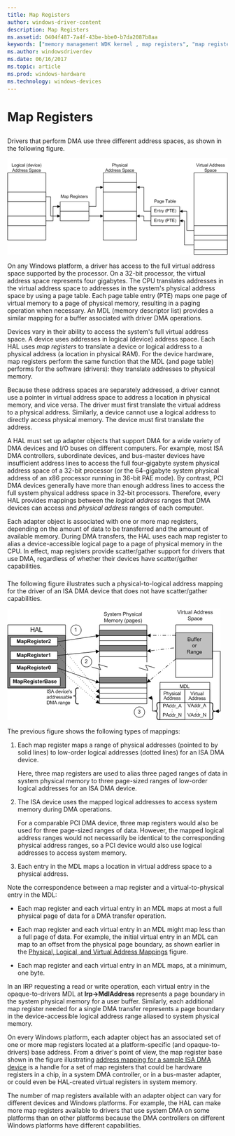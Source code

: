```yaml
---
title: Map Registers
author: windows-driver-content
description: Map Registers
ms.assetid: 0404f487-7a4f-43be-bbe0-b7da2087b8aa
keywords: ["memory management WDK kernel , map registers", "map registers WDK kernel", "virtual address space mappings WDK kernel", "logical address space mappings WDK kernel", "physical address space mappings WDK kernel", "mapping memory", "address space mappings WDK kernel", "scatter/gather capabilities WDK kernel", "translating address space WDK kernel", "memory management WDK kernel , mapping addresses"]
ms.author: windowsdriverdev
ms.date: 06/16/2017
ms.topic: article
ms.prod: windows-hardware
ms.technology: windows-devices
---
```


# Map Registers


## <a href="" id="physical-logical-and-virtual-address-mappings"></a>


Drivers that perform DMA use three different address spaces, as shown in the following figure.

![diagram illustrating logical, physical, and virtual address mappings](images/3addrspc.png)

On any Windows platform, a driver has access to the full virtual address space supported by the processor. On a 32-bit processor, the virtual address space represents four gigabytes. The CPU translates addresses in the virtual address space to addresses in the system's physical address space by using a page table. Each page table entry (PTE) maps one page of virtual memory to a page of physical memory, resulting in a paging operation when necessary. An MDL (memory descriptor list) provides a similar mapping for a buffer associated with driver DMA operations.

Devices vary in their ability to access the system's full virtual address space. A device uses addresses in logical (device) address space. Each HAL uses *map registers* to translate a device or logical address to a physical address (a location in physical RAM). For the device hardware, map registers perform the same function that the MDL (and page table) performs for the software (drivers): they translate addresses to physical memory.

Because these address spaces are separately addressed, a driver cannot use a pointer in virtual address space to address a location in physical memory, and vice versa. The driver must first translate the virtual address to a physical address. Similarly, a device cannot use a logical address to directly access physical memory. The device must first translate the address.

A HAL must set up adapter objects that support DMA for a wide variety of DMA devices and I/O buses on different computers. For example, most ISA DMA controllers, subordinate devices, and bus-master devices have insufficient address lines to access the full four-gigabyte system physical address space of a 32-bit processor (or the 64-gigabyte system physical address of an x86 processor running in 36-bit PAE mode). By contrast, PCI DMA devices generally have more than enough address lines to access the full system physical address space in 32-bit processors. Therefore, every HAL provides mappings between the *logical address* ranges that DMA devices can access and *physical address* ranges of each computer.

Each adapter object is associated with one or more map registers, depending on the amount of data to be transferred and the amount of available memory. During DMA transfers, the HAL uses each map register to alias a device-accessible logical page to a page of physical memory in the CPU. In effect, map registers provide scatter/gather support for drivers that use DMA, regardless of whether their devices have scatter/gather capabilities.

### <a href="" id="address-mapping-for-a-sample-isa-dma-device"></a>

The following figure illustrates such a physical-to-logical address mapping for the driver of an ISA DMA device that does not have scatter/gather capabilities.

![address mapping for a sample isa dma device](images/3dmapreg.png)

The previous figure shows the following types of mappings:

1.  Each map register maps a range of physical addresses (pointed to by solid lines) to low-order logical addresses (dotted lines) for an ISA DMA device.

    Here, three map registers are used to alias three paged ranges of data in system physical memory to three page-sized ranges of low-order logical addresses for an ISA DMA device.

2.  The ISA device uses the mapped logical addresses to access system memory during DMA operations.

    For a comparable PCI DMA device, three map registers would also be used for three page-sized ranges of data. However, the mapped logical address ranges would not necessarily be identical to the corresponding physical address ranges, so a PCI device would also use logical addresses to access system memory.

3.  Each entry in the MDL maps a location in virtual address space to a physical address.

Note the correspondence between a map register and a virtual-to-physical entry in the MDL:

-   Each map register and each virtual entry in an MDL maps at most a full physical page of data for a DMA transfer operation.

-   Each map register and each virtual entry in an MDL might map less than a full page of data. For example, the initial virtual entry in an MDL can map to an offset from the physical page boundary, as shown earlier in the [Physical, Logical, and Virtual Address Mappings](#physical-logical-and-virtual-address-mappings) figure.

-   Each map register and each virtual entry in an MDL maps, at a minimum, one byte.

In an IRP requesting a read or write operation, each virtual entry in the opaque-to-drivers MDL at **Irp-&gt;MdlAddress** represents a page boundary in the system physical memory for a user buffer. Similarly, each additional map register needed for a single DMA transfer represents a page boundary in the device-accessible logical address range aliased to system physical memory.

On every Windows platform, each adapter object has an associated set of one or more map registers located at a platform-specific (and opaque-to-drivers) base address. From a driver's point of view, the map register base shown in the figure illustrating [address mapping for a sample ISA DMA device](#address-mapping-for-a-sample-isa-dma-device) is a handle for a set of map registers that could be hardware registers in a chip, in a system DMA controller, or in a bus-master adapter, or could even be HAL-created virtual registers in system memory.

The number of map registers available with an adapter object can vary for different devices and Windows platforms. For example, the HAL can make more map registers available to drivers that use system DMA on some platforms than on other platforms because the DMA controllers on different Windows platforms have different capabilities.

 

 




